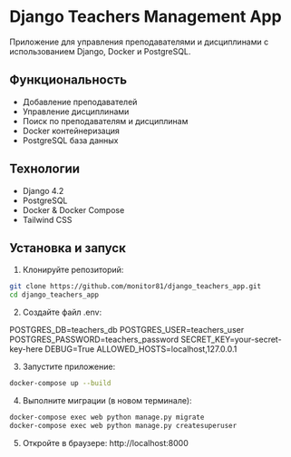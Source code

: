 # Django Teachers Management App

Приложение для управления преподавателями и дисциплинами с использованием Django, Docker и PostgreSQL.

## Функциональность

- Добавление преподавателей
- Управление дисциплинами
- Поиск по преподавателям и дисциплинам
- Docker контейнеризация
- PostgreSQL база данных

## Технологии

- Django 4.2
- PostgreSQL
- Docker & Docker Compose
- Tailwind CSS

## Установка и запуск

1. Клонируйте репозиторий:
```bash
git clone https://github.com/monitor81/django_teachers_app.git
cd django_teachers_app 
```

2. Создайте файл .env:

POSTGRES_DB=teachers_db
POSTGRES_USER=teachers_user
POSTGRES_PASSWORD=teachers_password
SECRET_KEY=your-secret-key-here
DEBUG=True
ALLOWED_HOSTS=localhost,127.0.0.1

3. Запустите приложение:
```bash
docker-compose up --build
```
4. Выполните миграции (в новом терминале):

```bash
docker-compose exec web python manage.py migrate
docker-compose exec web python manage.py createsuperuser
```
5. Откройте в браузере: http://localhost:8000